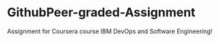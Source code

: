 # GithubPeer-graded-Assignment

Assignment for Coursera course IBM DevOps and Software Engineering!
